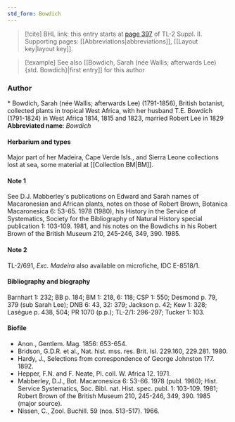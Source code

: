 ```yaml
---
std_form: Bowdich
---
```


> [!cite] BHL link: this entry starts at [page 397](https://www.biodiversitylibrary.org/page/33265594) of TL-2 Suppl. II.
> Supporting pages: [[Abbreviations|abbreviations]], [[Layout key|layout key]].

> [!example] See also [[Bowdich, Sarah (née Wallis; afterwards Lee) {std. Bowdich}|first entry]] for this author

### Author

\* Bowdich, Sarah (née Wallis; afterwards Lee) (1791-1856), British botanist, collected plants in tropical West Africa, with her husband T.E. Bowdich (1791-1824) in West Africa 1814, 1815 and 1823, married Robert Lee in 1829 
**Abbreviated name**: *Bowdich*

#### Herbarium and types

Major part of her Madeira, Cape Verde Isls., and Sierra Leone collections lost at sea, some material at [[Collection BM|BM]].

#### Note 1

See D.J. Mabberley's publications on Edward and Sarah names of Macaronesian and African plants, notes on those of Robert Brown, Botanica Macaronesica 6: 53-65. 1978 (1980), his History in the Service of Systematics, Society for the Bibliography of Natural History special publication 1: 103-109. 1981, and his notes on the Bowdichs in his Robert Brown of the British Museum 210, 245-246, 349, 390. 1985.

#### Note 2

TL-2/691, *Exc. Madeira* also available on microfiche, IDC E-8518/1.

#### Bibliography and biography

Barnhart 1: 232; BB p. 184; BM 1: 218, 6: 118; CSP 1: 550; Desmond p. 79, 379 (sub Sarah Lee); DNB 6: 43, 32: 379; Jackson p. 42; Kew 1: 328; Lasègue p. 438, 504; PR 1070 (p.p.); TL-2/1: 296-297; Tucker 1: 103.

#### Biofile

- Anon., Gentlem. Mag. 1856: 653-654.
- Bridson, G.D.R. et al., Nat. hist. mss. res. Brit. Isl. 229.160, 229.281. 1980.
- Hardy, J., Selections from correspondence of George Johnston 177. 1892.
- Hepper, F.N. and F. Neate, Pl. coll. W. Africa 12. 1971.
- Mabberley, D.J., Bot. Macaronesica 6: 53-66. 1978 (publ. 1980); Hist. Service Systematics, Soc. Bibl. nat. Hist. spec. publ. 1: 103-109. 1981; Robert Brown of the British Museum 210, 245-246, 349, 390. 1985 (major source).
- Nissen, C., Zool. Buchill. 59 (nos. 513-517). 1966.

